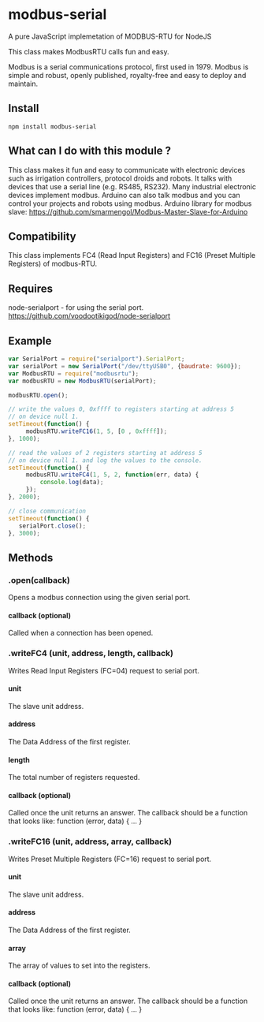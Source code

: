 # modbus-serial
A pure JavaScript implemetation of MODBUS-RTU for NodeJS

This class makes ModbusRTU calls fun and easy.

Modbus is a serial communications protocol, first used in 1979.
Modbus is simple and robust, openly published, royalty-free and 
easy to deploy and maintain.

## Install

```
npm install modbus-serial
```

## What can I do with this module ?

This class makes it fun and easy to communicate with electronic
devices such as irrigation controllers, protocol droids and robots.
It talks with devices that use a serial line (e.g. RS485, RS232).
Many industrial electronic devices implement modbus.
Arduino can also talk modbus and you can control your projects and robots
using modbus. Arduino library for modbus slave:
     https://github.com/smarmengol/Modbus-Master-Slave-for-Arduino
     
## Compatibility

This class implements FC4 (Read Input Registers) and 
FC16 (Preset Multiple Registers) of modbus-RTU.

## Requires

node-serialport - for using the serial port.
     https://github.com/voodootikigod/node-serialport
     
## Example
``` javascript
var SerialPort = require("serialport").SerialPort;
var serialPort = new SerialPort("/dev/ttyUSB0", {baudrate: 9600});
var ModbusRTU = require("modbusrtu");
var modbusRTU = new ModbusRTU(serialPort);

modbusRTU.open();

// write the values 0, 0xffff to registers starting at address 5
// on device null 1.
setTimeout(function() {
     modbusRTU.writeFC16(1, 5, [0 , 0xffff]);
}, 1000);

// read the values of 2 registers starting at address 5
// on device null 1. and log the values to the console.
setTimeout(function() {
     modbusRTU.writeFC4(1, 5, 2, function(err, data) {
         console.log(data);
     });
}, 2000);

// close communication
setTimeout(function() {
   serialPort.close();
}, 3000);
```

## Methods

### .open(callback)
Opens a modbus connection using the given serial port.

#### callback (optional)
Called when a connection has been opened.

### .writeFC4 (unit, address, length, callback)
Writes Read Input Registers (FC=04) request to serial port.

#### unit
The slave unit address.

#### address
The Data Address of the first register.

#### length
The total number of registers requested.

#### callback (optional)
Called once the unit returns an answer. The callback should be a function 
that looks like: function (error, data) { ... }

### .writeFC16 (unit, address, array, callback)
Writes Preset Multiple Registers (FC=16) request to serial port.

#### unit
The slave unit address.

#### address
The Data Address of the first register.

#### array
The array of values to set into the registers.

#### callback (optional)
Called once the unit returns an answer. The callback should be a function 
that looks like: function (error, data) { ... }

